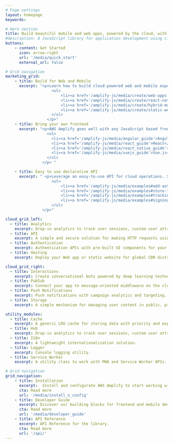 ```yaml
---
# Page settings
layout: homepage
keywords:

# Hero section
title: Build beautiful mobile and web apps, powered by the cloud, with AWS Amplify.
#description: A JavaScript library for application development using cloud services.
buttons:
    - content: Get Started
      icon: arrow-right
      url: '/media/quick_start'
      external_url: false

# Grid navigation
marketing_grid:
    - title: Build for Web and Mobile
      excerpt: "<p>Learn how to build cloud-powered web and mobile experiences with AWS Amplify.
                    <ul>
                        <li><a href='/amplify-js/media/create/web-apps'>Web apps</a></li>
                        <li><a href='/amplify-js/media/create/react-native-apps'>React Native apps</a></li>
                        <li><a href='/amplify-js/media/create/hybrid-mobile-apps'>Hybrid Mobile</a> </li>
                        <li><a href='/amplify-js/media/create/static-web-sites'>Static Websites</a></li>
                    </ul>
                  </p>"
    - title: Bring your own frontend 
      excerpt: "<p>AWS Amplify goes well with any JavaScript based frontend library. Learn more about our frontend support:
                  <ul>
                    <li><a href='/amplify-js/media/angular_guide'>Angular</a> & <a href='/amplify-js/media/ionic_guide'>Ionic</a></li>
                    <li><a href='/amplify-js/media/react_guide'>React</a> </li>
                    <li><a href='/amplify-js/media/react_native_guide'>React Native</a></li>
                    <li><a href='/amplify-js/media/vuejs_guide'>Vue.js</a></li>
                  </ul>
                </p> "

    - title: Easy to use declarative API
      excerpt: " <p>Leverage an easy-to-use API for cloud operations. See how you can add common tasks quickly:
                    <ul>
                        <li><a href='/amplify-js/media/examples#add-authentication-to-your-app'>Authentication</a></li>
                        <li><a href='/amplify-js/media/examples#store-files-on-the-cloud'>File storage</a></li>
                        <li><a href='/amplify-js/media/examples#tracking-user-activity-in-your-app'>User activity</a> </li>
                        <li><a href='/amplify-js/media/examples#signing-http-requests'>Secure API requests</a></li>
                    </ul>
                </p>"

cloud_grid_left:
  - title: Analytics
    excerpt: Drop-in analytics to track user sessions, custom user attributes, and in-app metrics.
  - title: API 
    excerpt: A simple and secure solution for making HTTP requests using REST and GraphQL, with support for real-time data.
  - title: Authentication
    excerpt: Authentication APIs with pre-built UI components for your app.
  - title: Hosting
    excerpt: Deploy your Web app or static website for global CDN distribution with media streaming support.

cloud_grid_right:
  - title: Interactions
    excerpt: Create conversational bots powered by deep learning technologies.
  - title: PubSub
    excerpt: Connect your app to message-oriented middleware on the cloud.
  - title: Push Notifications
    excerpt: Push notifications with campaign analytics and targeting.
  - title: Storage
    excerpt: A simple mechanism for managing user content in public, protected or private storage.

utility_modules:
  - title: Cache
    excerpt: A generic LRU cache for storing data with priority and expiration settings.
  - title: Hub
    excerpt: Drop-in analytics to track user sessions, custom user attributes, and in-app metrics.
  - title: I18n
    excerpt: A lightweight internationalization solution.
  - title: Logger
    excerpt: Console logging utility.
  - title: Service Worker
    excerpt: A utility class to work with PWA and Service Worker APIs.

# Grid navigation
grid_navigation:
    - title: Installation
      excerpt:  Install and configurate AWS Amplify to start working with cloud services.
      cta: Read more
      url: '/media/install_n_config'
    - title: Developer Guide
      excerpt: Discover our building blocks for frontend and mobile developers.
      cta: Read more
      url: '/media/developer_guide'
    - title: API Reference
      excerpt: API Reference for the library.
      cta: Read more
      url: '/api/'      
---
```

